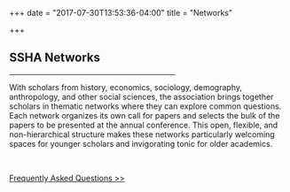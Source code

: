 +++
date = "2017-07-30T13:53:36-04:00"
title = "Networks"

+++
&emsp;
## **SSHA Networks**

<hr width=300; align=left>

With scholars from history, economics, sociology, demography, anthropology, and other social sciences, the association brings together scholars in thematic networks where they can explore common questions.  Each network organizes its own call for papers and selects the bulk of the papers to be presented at the annual conference. This open, flexible, and non-hierarchical structure makes these networks particularly welcoming spaces for younger scholars and invigorating tonic for older academics.  

<br />

[Frequently Asked Questions >>](/networks_faq/)  
